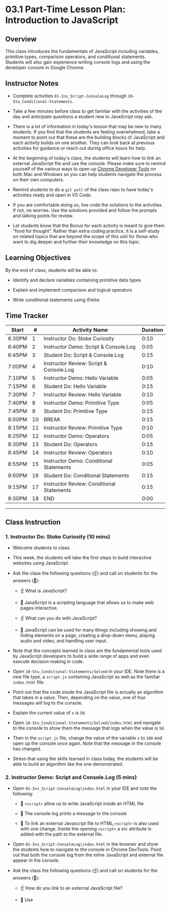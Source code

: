 # 03.1 Part-Time Lesson Plan: Introduction  to JavaScript

## Overview 

This class introduces the fundamentals of JavaScript including variables, primitive types, comparison operators, and conditional statements. Students will also gain experience writing console logs and using the developer console in Google Chrome.

## Instructor Notes

* Complete activities `01-Ins_Script-ConsoleLog` through `10-Stu_Conditional-Statements`.

* Take a few minutes before class to get familiar with the activities of the day and anticipate questions a student new to JavaScript may ask.  

* There is a lot of information in today's lesson that may be new to many students. If you find that the students are feeling overwhelmed, take a moment to point out that these are the building blocks of JavaScript and each activity builds on one another. They can look back at previous activities for guidance or reach out during office hours for help.

* At the beginning of today's class, the students will learn how to link an external JavaScript file and use the console. Please make sure to remind yourself of the various ways to open up [Chrome Developer Tools](https://developers.google.com/web/tools/chrome-devtools/open) on both Mac and Windows so you can help students navigate the process on their own computers. 

* Remind students to do a `git pull` of the class repo to have today's activities ready and open in VS Code. 

* If you are comfortable doing so, live code the solutions to the activities. If not, no worries. Use the solutions provided and follow the prompts and talking points for review. 

* Let students know that the Bonus for each activity is meant to give them "food for thought". Rather than extra coding practice, it is a self-study on related topics that are beyond the scope of this unit for those who want to dig deeper and further their knowledge on this topic.

## Learning Objectives

By the end of class, students will be able to:

* Identify and declare variables containing primitive data types

* Explain and implement comparison and logical operators

* Write conditional statements using if/else

## Time Tracker

| Start  | #   | Activity Name                              | Duration |
|---     |---  |---                                         |---       |
| 6:30PM | 1   | Instructor Do: Stoke Curiosity             | 0:10     |
| 6:40PM | 2   | Instructor Demo: Script & Console.Log      | 0:05     |
| 6:45PM | 3   | Student Do: Script & Console.Log           | 0:15     |
| 7:00PM | 4   | Instructor Review: Script & Console.Log    | 0:10     |
| 7:10PM | 5   | Instructor Demo: Hello Variable            | 0:05     |
| 7:15PM | 6   | Student Do: Hello Variable                 | 0:15     |
| 7:30PM | 7   | Instructor Review: Hello Variable          | 0:10     |
| 7:40PM | 8   | Instructor Demo: Primitive Type            | 0:05     |
| 7:45PM | 9   | Student Do: Primitive Type                 | 0:15     |
| 8:00PM | 10  | BREAK                                      | 0:15     |
| 8:15PM | 11  | Instructor Review: Primitive Type          | 0:10     |
| 8:25PM | 12  | Instructor Demo: Operators                 | 0:05     |
| 8:30PM | 13  | Student Do: Operators                      | 0:15     |
| 8:45PM | 14  | Instructor Review: Operators               | 0:10     |
| 8:55PM | 15  | Instructor Demo: Conditional Statements    | 0:05     |
| 9:00PM | 16  | Student Do: Conditional Statements         | 0:15     |
| 9:15PM | 17  | Instructor Review: Conditional Statements  | 0:15     |
| 9:30PM | 18  | END                                        | 0:00     |

---

## Class Instruction

### 1. Instructor Do: Stoke Curiosity (10 mins)

* Welcome students to class.

* This week, the students will take the first steps to build interactive websites using JavaScript.

* Ask the class the following questions (☝️) and call on students for the answers (🙋):

  * ☝️ What is JavaScript?
  
  * 🙋 JavaScript is a scripting language that allows us to make web pages interactive.

  * ☝️ What can you do with JavaScript?
  
  * 🙋 JavaScript can be used for many things including showing and hiding elements on a page, creating a drop-down menu, playing audio and video, and handling user input.

* Note that the concepts learned in class are the fundamental tools used by JavaScript developers to build a wide range of apps and even execute decision-making in code. 

* Open `10-Stu_Conditional-Statements/Solved` in your IDE. Note there is a new file type, a `script.js` containing JavaScript as well as the familiar `index.html` file.

* Point out that the code inside the JavaScript file is actually an algorithm that takes in a value. Then, depending on the value, one of four messages will log to the console.  

* Explain the current value of `x` is `50`. 

* Open `10-Stu_Conditional-Statements/Solved/index.html` and navigate to the console to show them the message that logs when the value is `50`.

* Then in the `script.js` file, change the value of the variable `x` to `100` and open up the console once again. Note that the message in the console has changed.

* Stress that using the skills learned in class today, the students will be able to build an algorithm like the one demonstrated. 

### 2. Instructor Demo: Script and Console.Log (5 mins) 

* Open `01-Ins_Script-ConsoleLog\index.html` in your IDE and note the following:

    * 🔑 `<script>` allow us to write JavaScript inside an HTML file

    * 🔑 The console log prints a message to the console

    * 🔑 To link an external Javascript file to HTML,`<script>` is also used with one change. Inside the opening `<script>` a src attribute is added with the path to the external file.

* Open `01-Ins_Script-ConsoleLog\index.html` in the browser and show the students how to navigate to the console in Chrome DevTools. Point out that both the console log from the inline JavaScript and external file appear in the console.  

* Ask the class the following questions (☝️) and call on students for the answers (🙋):

    * ☝️ How do you link to an external JavaScript file? 

    * 🙋 Use <script> tags and set the src attribute to the path of the external JavaScript file. 

    * ☝️ What are some advantages of using an external JavaScript file? 

    * 🙋 It separates scripts from your HTML and CSS. It also makes your code easier to maintain. 

* In preparation for the activity, ask TAs to start directing students to the activity instructions found in `02-Stu_Script-ConsoleLog\README.md`.

### 3. Student Do: Script and Console.Log  (15 mins) 

* Direct students to the activity instructions found in `02-Stu_Script-ConsoleLog\README.md`.

* Break your students into pairs that will work together on this activity.

```md
# Adding JavaSript to HTML 

In this activity, you will work with a partner to use MDN Script Element documentation to link an external JavaScript file to an HTML file.

## Instructions

* Be sure to work with your partner!

* Navigate to the [MDN Web Docs: The Script Element](https://developer.mozilla.org/en-US/docs/Web/HTML/Element/script) in your browser.

* Open [02-Stu_Script_ConsoleLog/Unsolved/index.html]() in your IDE and examine the code.

* Locate [02-Stu_Script_ConsoleLog/Unsolved/script.js]() in the same folder as the `index.html`. This is the external JavaScript file you will link to the HTML. 

* Using the documentation, implement the following:

  * We are given an HTML file that is not yet linked to an external JavaScript file. We are also given a JavaScript file containing a pre-written console log to be linked.  

  * When we open the HTML file in the browser and go to the console, the message contained in the console log in the JavaScript file should appear. 

## 💡 Hint

Use `Cmd + Option + J` on a Mac or `Cmd +Shift +J` on Windows to open up the Developer's Console on Chrome. Alternatively, right-click on the page and select `Inspect`.

## 🏆 Bonus

* If you have fully completed the above tasks, here is something you and your partner can work through as an added challenge to further your knowledge:

  * Comments are a key part of a developer's toolbox.  Why do you think it is so important to include comments in your code? How do you write single-line and multi-line comments in JavaScript?

* Use [Google](https://www.google.com) or another search engine to research the above.

```
* While breaking everyone into groups, be sure to remind students and the rest of the instructional staff that questions on Slack or otherwise are welcome and will be handled. It's a good way for your team to prioritize students that need extra help while circulating through the room.

### 4. Instructor Review: Script and Console.Log (10 mins) 

* Ask the class the following question (☝️) and call on students for the answers (🙋):

  * ☝️ How comfortable do you feel with linking an external JavaScript file to your HTML? (Poll via Fist of Five, Slack, or Zoom)

* Assure students that we will cover the solution to help solidify their understanding. If questions remain, remind them to use office hours to get extra help!

* Use the prompts and talking points below to review the following key (🔑) points:

    * ✔️ An external JavaScript file is linked to an HTML with `<script>`

    * ✔️ Inside the opening `<script>`, the src attribute's value is the path to the external JavasScript file

    * ✔️ The `console.log()` is a JavaScript function that logs a message to the console. The message is contained inside the `()`

* Open`01-Ins_Script-ConsoleLog\Solved\index.html`  in your IDE and explain the following: 

    * When we use `<script>` tags to add inline JavaScript or to link to an external JavaScript file, it is best practice to put the tags just above the closing body tag. That is because all the HTML should load before the JavaScript file loads. 

    ```
        <body>
  
  	        <h1 style="text-align:center;">Open the Console to See the Magic ✨! </h1>

  	        <!--YOUR CODE HERE-->

  	        <script src="script.js"></script>

	    </body>
	   
    ```

* Ask the class the following questions (☝️) and call on students for the answers (🙋):

    * ☝️ What are two ways the `<script>` tag is used to add JavaScript to HTML files? 

    * 🙋 The `<script>` tag can be used to create inline JavaScript by writing code in between the opening and closing tags. The`<script>`tag when given an src attribute that equals the path to an external JavaScript file, links the HTML file to the external JavaScript page. 

    * ☝️ What can we do if we don't completely understand this?

    * 🙋 We can refer to supplemental material, read the [{ MDN Web Docs: The Script Element }]({ https://developer.mozilla.org/en-US/docs/Web/HTML/Element/script }), and stick around for Office Hours to ask for help.

* Answer any questions before proceeding to the next activity.

### 5. Instructor Demo: Hello Variable (5 mins) 

* Open `03-Ins_HelloVariable/index.html` in your IDE and point out the following: 

    * 🔑 Variables are declared using `var`

    * 🔑 Each variable name should be unique.

    * 🔑 Variables can hold a variety of data types, not just text.

    * 🔑 Variables can be used in console logs to log their assigned value

   * 🔑 Variables and values can be concatenated in a single console log using "+"

* Run `03-Ins_HelloVariable/index.html` in the browser and remind students how to navigate to the console in Chrome DevTools. Point out that the values stored in the variables appear in the logs and that in the final log, `+` has been used to combine a variable with a value (a string). 

* Ask the class the following questions (☝️) and call on students for the answers (🙋):

     * ☝️ Where have we used variables before? 

    * 🙋 We used variables in our CSS to store CSS values that we wanted to reuse.

    * ☝️ What is `var`? 

    * 🙋 The keyword `var` is used to declare a variable. 

* Answer any questions before proceeding to the next activity.

* In preparation for the activity, ask TAs to Slack the instruction text to the students in their class-specific channel.

### 6. Student Do: Hello Variable (15 mins) 

* Direct students to the activity instructions found in `04-Stu_HelloVariable/README.md`.

* Break your students into pairs that will work together on this activity.

```md
# Hello Variable 

In this activity, you will work with a partner to write introductions in the console using console.log() and variables.

## Instructions

* Be sure to work with your partner!

* Open [04-Stu_Hello-Variable/Unsolved/script.js]() to implement the following features:

  * As a class member, I want to input name, number of pets, and a fun fact about myself and log an introduction to the console. Then, by only re-assigning the variables, I want to introduce my partner.

  * When I store a name in a variable called `name`, then it should log this introduction line to the console: "My name is `VALUE_STORED_IN_VARIABLE_NAME`."

  * When I store a number in a variable called `pets`, then it should log this introduction line to the console:  "I have `VALUE_STORED_IN_VARIABLE_PETS` pet(s)."

  * When I store a fun fact in variable called `funFact`, then it should log this introduction line to the console: "Fun fact: `VALUE_STORED_IN_VARIABLE_FUNFACT`"

  * When I re-assign the values of `name`, `pets` and `funFact` with my new partner's information the the introduction lines above should reflect the new values.

* Open [04-Stu_Hello-Variable/Unsolved/index.html]() to implement the following features:

  * When I open the HTML file in the browser and go to the console, the logs should appear. 

## 💡 Hint

The `+` sign can be used to combine text and variables in a single console log message.

## 🏆 Bonus

* If you have fully completed the above tasks, here is something you and your partner can work through as an added challenge to further your knowledge:

  * What happens when you concatenate two variables in a single console log using `+`? Is the result what you expected? Why or why not? 

* Use [Google](https://www.google.com) or another search engine to research the above.

```

* While breaking everyone into groups, be sure to remind students and the rest of the instructional staff that questions on Slack or otherwise are welcome and will be handled. It's a good way for your team to prioritize students that need extra help while circulating through room.

### 8. Instructor Review: Hello Variable (10 mins) 

* Ask the class the following questions (☝️) and call on students for the answers (🙋):

  * ☝️ How comfortable do you feel with creating a JavaScript variable using `var`? (Poll via Fist of Five, Slack, or Zoom)

* Assure students that we will cover the solution as to help solidify their understanding. If questions remain, remind them to use office hours to get extra help!

* Use the prompts and talking points below to review the following key (🔑) points:

    * ✔️ Variables are used to store data that will be used in your code

    * ✔️ Variables are declared with `var`

    * ✔️ Variables using `var` can be re-assigned to a new value 

   * ✔️ Use `+` to combine data and variable names in a single console log

* Open `04-Stu_HelloVariable/Unsolved/index.html` in your IDE and explain the following: 

  * A variable should only be declared once. To re-assign a variable, just use its name. 

    ```  
      // Declare variables using var
	    var name = "Sakura";
	    var pets = 3;
	    var funFact = "I like pineapple on my pizza."

	    // When re-assigning variables, use only variable name
	    name = "Mateo";
	    pet = 5;
	    funFact = "I was a yo-yo champ in third grade."
 
    ```
* Ask the class the following questions (☝️) and call on students for the answers (🙋):

    * ☝️ Can a variable's value be re-assigned? How? 

    * 🙋 Yes! A variable can store various types of data. To re-assign a variable, use the variable's name and set it equal to the new value.
    
  * ☝️ What can we do if we don't completely understand this?

  * 🙋 We can refer to supplemental material, read the [MDN Web Docs: Storing the Information You Need -- Variables](https://developer.mozilla.org/en-US/docs/Learn/JavaScript/First_steps/Variables), and stick around for Office Hours to ask for help.

* Answer any questions before proceeding to the next activity.

### 8. Instructor Demo: Primitive Types (5 mins) 

* Open `05-Ins_Primitive-Types/script.js` in your IDE and point out the following:

  * 🔑 Primitive data types include undefined, string, number and boolean

  * 🔑  A string is a series of characters and is surrounded by quotes 

  * 🔑  A number can be either an integer or a decimal 

  * 🔑  Booleans have two values: true or false

  * 🔑 To evaluate type, you can use `typeof`

* Run `05-Ins_Primitive-Types/index.html` in the browser and navigate to the console to show the students the console logs.

* Ask the class the following questions (☝️) and call on students for the answers (🙋):

    * ☝️ What primitive type has only two values? 

    * 🙋 A boolean has only two values: true or false. 

    * ☝️ What is the only primitive type that must be surrounded by quotes?

    * 🙋 Strings

    * ☝️ What primitive type would we use if we wanted to store a decimal?

    * 🙋 Numbers

* Answer any questions before proceeding to the next activity.

* In preparation for the activity, ask TAs to Slack the instruction text to the students in their class-specific channel.

### 9. Student Do: Primitive Types (15 mins) 

* Direct students to the activity instructions found in `06-Stu_Primitive-Types/README.md`.

* Break your students into pairs that will work together on this activity.

```md

# Primitive Value Types

In this activity, you will work with a partner to reverse engineer code to identify primitve value types.

## Instructions

* Be sure to work with your partner!

* Open [06-Stu_Primitive-Types/Unsolved/script.js]() to examine the code.

* Insert comments where specified to explain what is happening in that block of code.

## 💡 Hint

JavaScript is a loosely typed and dynamic programming language. That means that in Javascript, a variable can store any data type. In addition, the type of data that a variable stores can change by simply reassigning the variable.

## 🏆 Bonus

* If you have fully completed the above tasks, here is something you and your partner can work through as an added challenge to further your knowledge:

  * There are two more primitive value types in JavasScript. What is BigInt and Symbol?  

* Use [Google](https://www.google.com) or another search engine to research the above.

```
### 10. BREAK (8PM - 15 mins)

### 11. Instructor Review: Primitive Types (10 mins) 

* Ask the class the following questions (☝️) and call on students for the answers (🙋):

  * ☝️ How comfortable do you feel with primitive types boolean, string, number and undefined? (Poll via Fist of Five, Slack, or Zoom)

* Assure students that we will cover the solution as to help solidify their understanding. If questions remain, remind them to use office hours to get extra help!

* Use the prompts and talking points below to review the following key (🔑) points:

    * ✔️ Primitive value types include strings, numbers and booleans 

    * ✔️ Use `typeof` to test the type of a value. 

    * ✔️ Undefined is a primitive data type too. 

* Open `06-Stu_Primitive-Types/index.html` in your IDE and explain the following: 

    * In JavaScript, you can change the type of value stored in the variable simply by re-assigning the value. This makes `typeof` a powerful debugging tool because it lets you easily check type to make sure you are getting the output you want. 

    ```
      // Reassigns variables
      four = "Hello!";
      five = false;
      seven = 23;

      // Logs string
      console.log(typeof four);

      // Logs boolean
      console.log(typeof five);

      // Logs number
      console.log(typeof seven);

    ```

* Ask the class the following questions (☝️) and call on students for the answers (🙋):

    * ☝️ How can you test the type of a value? 

    * 🙋 Use `typeof`

    * ☝️ What can we do if we don't completely understand this?

    * 🙋 We can refer to supplemental material, read the [MDN Web Docs: JavaScript Data Types and Data Structure](https://developer.mozilla.org/en-US/docs/Web/JavaScript/Data_structures), and stick around for Office Hours to ask for help.

* Answer any questions before proceeding to the next activity.

### 12. Instructor Demo: Logical and Comparison Operators (5 mins) 

* Open `05-Ins_Primitive-Types/script.js` in your IDE and point out the following:

  * 🔑 Arithmetic operators combine with numbers. An arithmetic expression returns a single number.

  * 🔑 Modulus is an arithmetic operator used to find the remainder between two numbers 
  
  * 🔑 Comparison operators combine with strings, booleans. A comparision expression returns true or false
  
  * 🔑 Logical operators take in two or more expressions. Logical expressions return true or false

 
* Ask the class the following question (☝️) and call on students for the answers (🙋):

    * ☝️ Logical and comparison expressions evaluate to what primitive type? 

    * 🙋 A boolean! They evalute to true or false.
    
* Answer any questions before proceeding to the next activity.

* In preparation for the activity, ask TAs to Slack the instruction text to the students in their class-specific channel.

### 13. Student Do: Logical and Comparison Operators (15 mins) 

* Direct students to the activity instructions found in `08-Stu_Logical-Comparison-Operators/README.md`.

* Break your students into pairs that will work together on this activity.

```md

# Logical Comparison Operators 

In this activity, you will work with a partner to debug some broken code so that all the console logs return true. 

## Instructions

* Be sure to work with your partner!

* As a developer, I want to use comparison and logical operators to create logs that only read true. 

* When I open the console, all the logs should read "true", but right now they do not!

* Open [08-Stu_Logical-Comarision-Operators/Unsolved/script.js]() and examine the code.

* Using the following questions, try to debug and fix the code:
  
  * What is the current output for each console log?
  
  * How might you use a logical or conditional operator so the expression that the expression evaluates to true? 
  
  * What is a good key word or phrase you can Google to find resources to help you debug?

## 💡 Hints

You probably have already run into comparison operators in math class! 

## 🏆 Bonus

* If you have fully completed the above tasks, here is something you and your partner can work through as an added challenge to further your knowledge:

  * What is NaN? What happens when you use typeof to evaluate NaN? Is the answer what you expected? Why or why not?

* Use [Google](https://www.google.com) or another search engine to research the above.

```

* While breaking everyone into groups, be sure to remind students and the rest of the instructional staff that questions on Slack or otherwise are welcome and will be handled. It's a good way for your team to prioritize students that need extra help while circulating through room.

### 14. Instructor Review: Logical and Comparison Operators (10 mins) 

* Ask the class the following questions (☝️) and call on students for the answers (🙋):

  * ☝️ How comfortable do you feel with logical and comparison operators? (Poll via Fist of Five, Slack, or Zoom)

* Assure students that we will cover the solution as to help solidify their understanding. If questions remain, remind them to use office hours to get extra help!

* Use the prompts and talking points below to review the following key (🔑) points:

    * ✔️ Logical operators include `&&`, `||` and `!` and test logic between values.

    * ✔️ Comparison operators include `>`, `<`, `>=` and `<=`. These operators compare values.

    * ✔️ In JavaScript, `=` is reserved. To test equality, use `==` or for strict equality `===`.

* Open `08-Stu_Logical-Comparison-Operators/Solved/index.html` in your IDE and explain the following: 

    * In this example, the variable `a` has the type of string while variable `b` has a type of number. As a result, they are not strictly equal ``===`` and using `===` returns false.  However, since they have the same value, in this case `50`, using double equals `==` in the expression evaluates to true.

    ```
      var a = "50";
      var b = 50; 
       
      console.log(a == b);

    ```

* Ask the class the following questions (☝️) and call on students for the answers (🙋):

    * ☝️ What are comparison operators used for in JavaScript?

    * 🙋 Comparison operators compare between values

    * ☝️ What can we do if we don't completely understand this?

   * 🙋 We can refer to supplemental material, read the [MDN Web Docs: Expressions and Operators](https://developer.mozilla.org/en-US/docs/Web/JavaScript/Guide/Expressions_and_Operators), and stick around for Office Hours to ask for help.

* Answer any questions before proceeding to the next activity.

### 15. Instructor Demo: Conditional Statements (5 mins) 

* Open `09-Ins_Conditional-Statements/script.js` in your IDE and make comments on the code to point out the following:

  * 🔑 Conditional statements use comparison and logical operators to test values. Conditional statements evaluate to true or false.

  * 🔑 With an if-statement, if the statement evaluates to true, then the action after the curly brackets is performed.

  * 🔑 With an if/else statement, if the statement evaluates to true, the action after the curly brackets is performed. Else, the second action is performed.
   
   * 🔑 If there are more than one statement to be evaluated, `else if` is used.

* Run `09-Ins_Conditional-Statements/index.html` in the browser and navigate to the console to show the students the console logs.

* Ask the class the following questions (☝️) and call on students for the answers (🙋):

    * ☝️ What happens if an if-statement evaluates to false?

    * 🙋 Nothing. The action after the curly bracket is not performed.
    
    * ☝️ What happens if `else` is added to the same if-statment that evaluates to false, making it an `if-else` statement? 

    * 🙋 The second action following the `else` is performed.

* Answer any questions before proceeding to the next activity.

### 16. Student Do: Conditional Statements (15 mins) 

* Direct students to the activity instructions found in `10-Stu_Conditional-Statements/README.md`. 

* Break your students into pairs that will work together on this activity.

```md

# Conditional Statements

In this activity, you will work with a partner to create an algorithm using conditional statements. 

## Instructions

* Be sure to work with your partner!

* Open [10-Stu_Conditional-Statements/Unsolved/script.js]() to examine the code and implement the following features:

  * As a developer, I want to write an algorithm that will take in two expressions and evaluate if both expressions evaluate to true, only one expression evaluates to true, or both expressions evaluate to false. 

  * If expression1 is true and expression2 is true, then log to the console: "True ✅ True ✅"

  * Else if only expression1 is true, then log to the console: "True ✅ False ❌"

  * Else if only expression2 is true, then log to the console: "False ❌ True ✅"

  * Else, log to the console: "False ❌ False ❌"

## 💡 Hint

Don't code without a plan! Before writing your algorithm in JavaScript, take a few minutes to talk with your partner and write out in everyday language what you need to do to make each line of code work. Then, using that plan, translate that pseudocode into your JavaScript algorithm. 

## 🏆 Bonus

* If you have fully completed the above tasks, here is something you and your partner can work through as an added challenge to further your knowledge:

  What’s a switch case? 

* Use [Google](https://www.google.com) or another search engine to research the above.

```

* While breaking everyone into groups, be sure to remind students and the rest of the instructional staff that questions on Slack or otherwise are welcome and will be handled. It's a good way for your team to prioritize students that need extra help while circulating through room.

### 17. Instructor Review: Conditional Statements (15 mins)

* Ask the class the following questions (☝️) and call on students for the answers (🙋):

  * ☝️ How comfortable do you feel with conditional statements? (Poll via Fist of Five, Slack, or Zoom)

* Assure students that we will cover the solution as to help solidify their understanding. If questions remain, remind them to use office hours to get extra help!

* Use the prompts and talking points below to review the following key (🔑) points:

    * ✔️ Conditional statements are a great way to add decision-making into your code. 

    * ✔️ If-statements only execute if the condition is true.

    * ✔️ In an if/else statement, if the condition is true, the first block of code is executed. Else, the second block of code is executed.

* Open `10-Stu_Conditional-Statements/Unsolved/index.html` in your IDE and explain the following: 

    * If/else statements are tested in order. If the first conditional statement evaluates to true then the first block of code is executed. Only if the first conditional statement evaluates to false is the second conditional statement tested. The process repeats until a conditional statement evaluates to true and its associated block of code is evaluated. If none of the statements evaluate to true, then the block of code following `else` is executed.

    ```
      if(expression1 && expression2) {
      console.log("True ✅ True ✅");

      // If both conditions are not true, check if expression1 is true
      } else if (expression1) {
      console.log("True ✅ False ❌");

      // If expression1 is not true, then check if expression2 is true
      } else if (expression2) {
      console.log("False ❌ True ✅");

      // If none of the conditions above evaluate to true, both expressions must be false
      } else {
      console.log("False ❌ False ❌");
      }

    ```

* Ask the class the following questions (☝️) and call on students for the answers (🙋):

    * ☝️ What is the difference between an if-statement and an if/else statement? 

    * 🙋 An if-statement only evaluates if the condition is true. An if/else statement provides a choice. If the statement is true, one block of code executes, else another block of code executes. 

    * ☝️ What can we do if we don't completely understand this?

    * 🙋 We can refer to supplemental material, read the [MDN Web  Docs: If...Else](https://developer.mozilla.org/en-US/docs/Web/JavaScript/Reference/Statements/if...else), and stick around for Office Hours to ask for help.

### 18. END (0 min)

How did today’s lesson go? Your feedback is important. Please take 5 minutes to complete [this anonymous survey](https://forms.gle/RfcVyXiMmZQut6aJ6).

---
© 2020 Trilogy Education Services, LLC, a 2U, Inc. brand.  Confidential and Proprietary.  All Rights Reserved.
